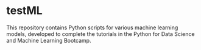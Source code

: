 # testML
This repository contains Python scripts for various machine learning models, developed to complete the tutorials in the Python for Data Science and Machine Learning Bootcamp.

